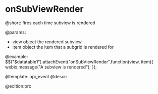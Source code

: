 onSubViewRender
=============


@short:
	fires each time subview is rendered

@params:
- view			object			the rendered subview
- item			object			the item that a subgrid is rendered for

@example:
$$("$datatable1").attachEvent("onSubViewRender",function(view, item){
	webix.message("A subview is rendered");
});

@template:	api_event
@descr:

@edition:pro